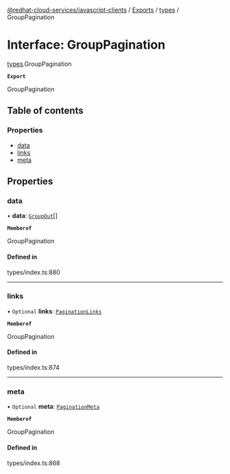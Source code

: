 [@redhat-cloud-services/javascript-clients](../README.md) / [Exports](../modules.md) / [types](../modules/types.md) / GroupPagination

# Interface: GroupPagination

[types](../modules/types.md).GroupPagination

**`Export`**

GroupPagination

## Table of contents

### Properties

- [data](types.GroupPagination.md#data)
- [links](types.GroupPagination.md#links)
- [meta](types.GroupPagination.md#meta)

## Properties

### data

• **data**: [`GroupOut`](types.GroupOut.md)[]

**`Memberof`**

GroupPagination

#### Defined in

types/index.ts:880

___

### links

• `Optional` **links**: [`PaginationLinks`](types.PaginationLinks.md)

**`Memberof`**

GroupPagination

#### Defined in

types/index.ts:874

___

### meta

• `Optional` **meta**: [`PaginationMeta`](types.PaginationMeta.md)

**`Memberof`**

GroupPagination

#### Defined in

types/index.ts:868
